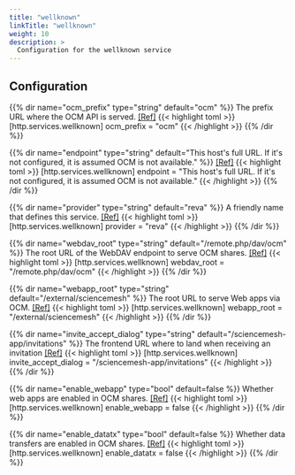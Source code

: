 ```yaml
---
title: "wellknown"
linkTitle: "wellknown"
weight: 10
description: >
  Configuration for the wellknown service
---
```


## Configuration

{{% dir name="ocm_prefix" type="string" default="ocm" %}}
The prefix URL where the OCM API is served. [[Ref]](https://github.com/cs3org/reva/tree/master/internal/http/services/wellknown/ocm.go#L33)
{{< highlight toml >}}
[http.services.wellknown]
ocm_prefix = "ocm"
{{< /highlight >}}
{{% /dir %}}

{{% dir name="endpoint" type="string" default="This host's full URL. If it's not configured, it is assumed OCM is not available." %}}
 [[Ref]](https://github.com/cs3org/reva/tree/master/internal/http/services/wellknown/ocm.go#L34)
{{< highlight toml >}}
[http.services.wellknown]
endpoint = "This host's full URL. If it's not configured, it is assumed OCM is not available."
{{< /highlight >}}
{{% /dir %}}

{{% dir name="provider" type="string" default="reva" %}}
A friendly name that defines this service. [[Ref]](https://github.com/cs3org/reva/tree/master/internal/http/services/wellknown/ocm.go#L35)
{{< highlight toml >}}
[http.services.wellknown]
provider = "reva"
{{< /highlight >}}
{{% /dir %}}

{{% dir name="webdav_root" type="string" default="/remote.php/dav/ocm" %}}
The root URL of the WebDAV endpoint to serve OCM shares. [[Ref]](https://github.com/cs3org/reva/tree/master/internal/http/services/wellknown/ocm.go#L36)
{{< highlight toml >}}
[http.services.wellknown]
webdav_root = "/remote.php/dav/ocm"
{{< /highlight >}}
{{% /dir %}}

{{% dir name="webapp_root" type="string" default="/external/sciencemesh" %}}
The root URL to serve Web apps via OCM. [[Ref]](https://github.com/cs3org/reva/tree/master/internal/http/services/wellknown/ocm.go#L37)
{{< highlight toml >}}
[http.services.wellknown]
webapp_root = "/external/sciencemesh"
{{< /highlight >}}
{{% /dir %}}

{{% dir name="invite_accept_dialog" type="string" default="/sciencemesh-app/invitations" %}}
The frontend URL where to land when receiving an invitation [[Ref]](https://github.com/cs3org/reva/tree/master/internal/http/services/wellknown/ocm.go#L38)
{{< highlight toml >}}
[http.services.wellknown]
invite_accept_dialog = "/sciencemesh-app/invitations"
{{< /highlight >}}
{{% /dir %}}

{{% dir name="enable_webapp" type="bool" default=false %}}
Whether web apps are enabled in OCM shares. [[Ref]](https://github.com/cs3org/reva/tree/master/internal/http/services/wellknown/ocm.go#L39)
{{< highlight toml >}}
[http.services.wellknown]
enable_webapp = false
{{< /highlight >}}
{{% /dir %}}

{{% dir name="enable_datatx" type="bool" default=false %}}
Whether data transfers are enabled in OCM shares. [[Ref]](https://github.com/cs3org/reva/tree/master/internal/http/services/wellknown/ocm.go#L40)
{{< highlight toml >}}
[http.services.wellknown]
enable_datatx = false
{{< /highlight >}}
{{% /dir %}}

